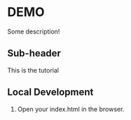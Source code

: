 # DEMO

Some description!

## Sub-header

This is the tutorial

## Local Development

1. Open your index.html in the browser.